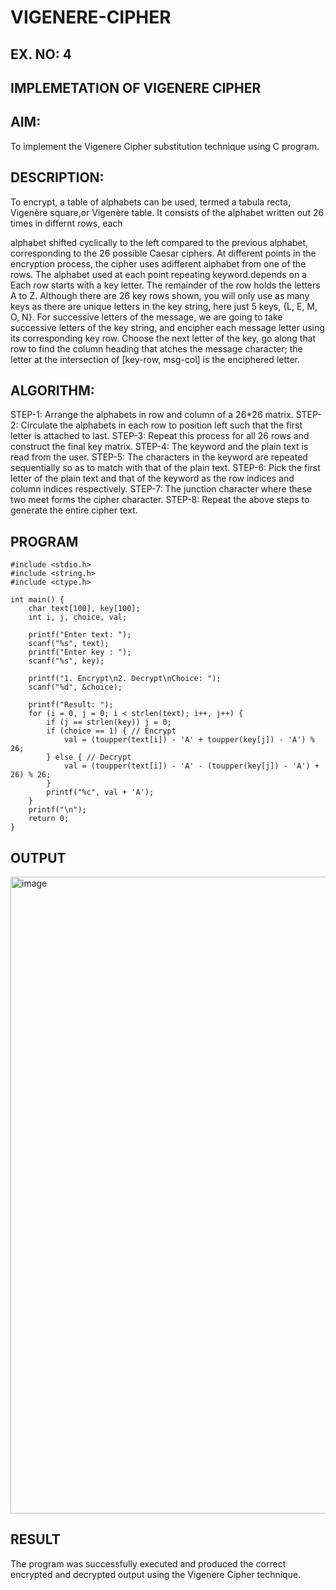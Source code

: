 # VIGENERE-CIPHER
## EX. NO: 4
 

## IMPLEMETATION OF VIGENERE CIPHER
 

## AIM:

To implement the Vigenere Cipher substitution technique using C program.

## DESCRIPTION:

To encrypt, a table of alphabets can be used, termed a tabula recta, Vigenère square,or Vigenère table. It consists of the alphabet written out 26 times in differnt rows, each
 
alphabet shifted cyclically to the left compared to the previous alphabet, corresponding to the 26 possible Caesar ciphers. At different points in the encryption process, the cipher uses adifferent alphabet from one of the rows. The alphabet used at each point repeating keyword.depends on a Each row starts with a key letter. The remainder of the row holds the letters A to Z. Although there are 26 key rows shown, you will only use as many keys as there are unique letters in the key string, here just 5 keys, {L, E, M, O, N}. For successive letters of the message, we are going to take successive letters of the key string, and encipher each message letter using its corresponding key row. Choose the next letter of the key, go along that row to find the column heading that	atches the message character; the letter at the intersection of
[key-row, msg-col] is the enciphered letter.


## ALGORITHM:

STEP-1: Arrange the alphabets in row and column of a 26*26 matrix.
STEP-2: Circulate the alphabets in each row to position left such that the first letter is attached to last.
STEP-3: Repeat this process for all 26 rows and construct the final key matrix.
STEP-4: The keyword and the plain text is read from the user.
STEP-5: The characters in the keyword are repeated sequentially so as to match with that of the plain text.
STEP-6: Pick the first letter of the plain text and that of the keyword as the row indices and column indices respectively.
STEP-7: The junction character where these two meet forms the cipher character.
STEP-8: Repeat the above steps to generate the entire cipher text.


## PROGRAM
```
#include <stdio.h>
#include <string.h>
#include <ctype.h>

int main() {
    char text[100], key[100];
    int i, j, choice, val;

    printf("Enter text: ");
    scanf("%s", text);
    printf("Enter key : ");
    scanf("%s", key);

    printf("1. Encrypt\n2. Decrypt\nChoice: ");
    scanf("%d", &choice);

    printf("Result: ");
    for (i = 0, j = 0; i < strlen(text); i++, j++) {
        if (j == strlen(key)) j = 0;
        if (choice == 1) { // Encrypt
            val = (toupper(text[i]) - 'A' + toupper(key[j]) - 'A') % 26;
        } else { // Decrypt
            val = (toupper(text[i]) - 'A' - (toupper(key[j]) - 'A') + 26) % 26;
        }
        printf("%c", val + 'A');
    }
    printf("\n");
    return 0;
}
```

## OUTPUT

<img width="1859" height="1019" alt="image" src="https://github.com/user-attachments/assets/211d3621-4289-4554-9a3f-2115d0be2ec0" />


## RESULT
The program was successfully executed and produced the correct encrypted and decrypted output using the Vigenere Cipher technique.
